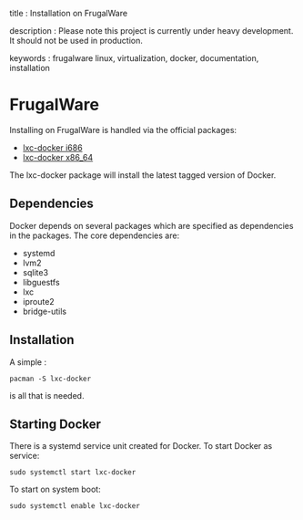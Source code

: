 title
:   Installation on FrugalWare

description
:   Please note this project is currently under heavy development. It
    should not be used in production.

keywords
:   frugalware linux, virtualization, docker, documentation,
    installation

FrugalWare
==========

Installing on FrugalWare is handled via the official packages:

-   [lxc-docker i686](http://www.frugalware.org/packages/200141)
-   [lxc-docker x86\_64](http://www.frugalware.org/packages/200130)

The lxc-docker package will install the latest tagged version of Docker.

Dependencies
------------

Docker depends on several packages which are specified as dependencies
in the packages. The core dependencies are:

-   systemd
-   lvm2
-   sqlite3
-   libguestfs
-   lxc
-   iproute2
-   bridge-utils

Installation
------------

A simple :

    pacman -S lxc-docker

is all that is needed.

Starting Docker
---------------

There is a systemd service unit created for Docker. To start Docker as
service:

    sudo systemctl start lxc-docker

To start on system boot:

    sudo systemctl enable lxc-docker
